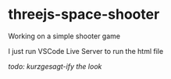 # threejs-space-shooter

Working on a simple shooter game

I just run VSCode Live Server to run the html file

_todo: kurzgesagt-ify the look_
